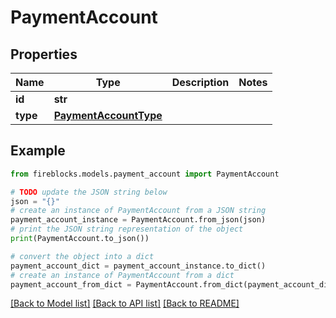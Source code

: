 # PaymentAccount


## Properties

Name | Type | Description | Notes
------------ | ------------- | ------------- | -------------
**id** | **str** |  | 
**type** | [**PaymentAccountType**](PaymentAccountType.md) |  | 

## Example

```python
from fireblocks.models.payment_account import PaymentAccount

# TODO update the JSON string below
json = "{}"
# create an instance of PaymentAccount from a JSON string
payment_account_instance = PaymentAccount.from_json(json)
# print the JSON string representation of the object
print(PaymentAccount.to_json())

# convert the object into a dict
payment_account_dict = payment_account_instance.to_dict()
# create an instance of PaymentAccount from a dict
payment_account_from_dict = PaymentAccount.from_dict(payment_account_dict)
```
[[Back to Model list]](../README.md#documentation-for-models) [[Back to API list]](../README.md#documentation-for-api-endpoints) [[Back to README]](../README.md)


